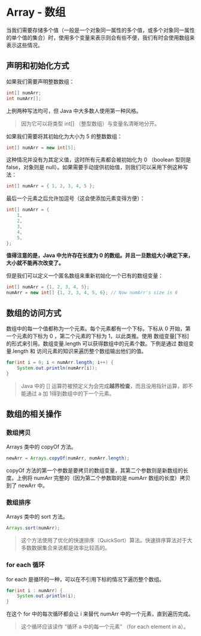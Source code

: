 # Array - 数组

当我们需要存储多个值（一般是一个对象同一属性的多个值，或多个对象同一属性的单个值的集合）时，使用多个变量来表示则会有些不便，我们有时会使用数组来表示这些情况。

## 声明和初始化方式

如果我们需要声明整数数组：

```java
int[] numArr;
int numArr[];
```

上例两种写法均可，但 Java 中大多数人使用第一种风格。

> 因为它可以将类型 int[] （整型数组）与变量名清晰地分开。

如果我们需要将其初始化为大小为 5 的整数数组：

```java
int[] numArr = new int[5];
```

这种情况并没有为其定义值，这时所有元素都会被初始化为 0 （boolean 型则是 false，对象则是 null）。如果需要手动提供初始值，则我们可以采用下例这种写法：

```java
int[] numArr = { 1, 2, 3, 4, 5 };
```

最后一个元素之后允许加逗号（这会使添加元素变得方便）：

```java
int[] numArr = {
    1,
    2,
    3,
    4,
    5,
};
```

**值得注意的是，Java 中允许存在长度为 0 的数组。并且一旦数组大小确定下来，大小就不能再次改变了。**

但是我们可以定义一个匿名数组来重新初始化一个已有的数组变量：

```java
int[] numArr = {1, 2, 3, 4, 5};
numArr = new int[] {1, 2, 3, 4, 5, 6}; // Now numArr's size is 6
```

## 数组的访问方式

数组中的每一个值都称为一个元素。每个元素都有一个下标，下标从 0 开始，第一个元素的下标为 0 ，第二个元素的下标为 1，以此类推。使用 数组变量[下标] 的形式来引用。数组变量.length 可以获得数组中的元素个数。下例是通过 数组变量.length 和 访问元素的知识来遍历整个数组输出他们的值。

```java
for(int i = 0; i < numArr.length; i++) {
    System.out.println(numArr[i]);
}
```

> Java 中的 [] 运算符被预定义为会完成**越界检查**，而且没用指针运算，即不能通过 a 加 1得到数组中的下一个元素。

## 数组的相关操作

### 数组拷贝

Arrays 类中的 copyOf 方法。

```java
newArr = Arrays.copyOf(numArr, numArr.length);
```

copyOf 方法的第一个参数是要拷贝的数组变量，其第二个参数则是新数组的长度。上例将 numArr 完整的（因为第二个参数取的是 numArr 数组的长度）拷贝到了 newArr 中。

### 数组排序

Arrays 类中的 sort 方法。

```java
Arrays.sort(numArr);
```

> 这个方法使用了优化的快速排序（QuickSort）算法。快速排序算法对于大多数数据集合来说都是效率比较高的。

### for each 循环

for each 是循环的一种，可以在不引用下标的情况下遍历整个数组。

```java
for(int i : numArr) {
    System.out.println(i);
}
```

在这个 for 中的每次循环都会让 i 来替代 numArr 中的一个元素，直到遍历完成。

> 这个循环应该读作 “循环 a 中的每一个元素” （for each element in a）。


